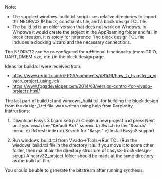 Note:
- The supplied windows_build.tcl script uses relative directories to import the NEORV32 IP block, constraints file, and a block design TCL file.
- The build.tcl is an older version that does not work on Windows. In Windows it would create the project in the AppRoaming folder and fail in block creation. it is solely for reference.
The block design TCL file includes a clocking wizard and the necessary connections.

The NEORV32 can be re-configured for additional functionality (more GPIO, UART, DMEM size, etc.) in the block design page.

Ideas for build.tcl were received from:
- https://www.reddit.com/r/FPGA/comments/p81p9f/how_to_transfer_a_vivado_project_using_tcl/
- https://www.fpgadeveloper.com/2014/08/version-control-for-vivado-projects.html/

The last part of build.tcl and windows_build.tcl, for building the block design from the design_1.tcl file, was written using help from Perplexity.
Instructions:
1) Download Basys 3 board setup
a) Create a new project and press Next until you reach the "Default Part" screen.
b) Switch to the "Boards" menu.
c) Refresh index
d) Search for "Basys"
e) Install Basys3 support

2) Run windows_build.tcl from Vivado->Tools->Run TCL
(Run the windows_build.tcl file in the directory it is. If you move it to some other folder, then maintiain the directory structure of basys3-block-design-setup)
A neorv32_project folder should be made at the same directory as the build.tcl file.

You should be able to generate the bitstream after running synthesis.

